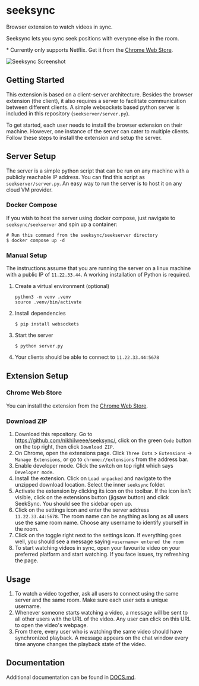 # seeksync

Browser extension to watch videos in sync.

Seeksync lets you sync seek positions with everyone else in the room.

\* Currently only supports Netflix. Get it from the
[Chrome Web Store](https://chromewebstore.google.com/detail/seeksync/jlofdbpgmgeokldbfhlcihikebgmpnoa).

![Seeksync Screenshot](https://i.imgur.com/PeMSkZK.jpg)

## Getting Started

This extension is based on a client-server architecture. Besides the browser
extension (the client), it also requires a server to facilitate communication
between different clients. A simple websockets based python server is included
in this repository (`seekserver/server.py`).

To get started, each user needs to install the browser extension on their
machine. However, one instance of the server can cater to multiple clients.
Follow these steps to install the extension and setup the server.

## Server Setup

The server is a simple python script that can be run on any machine with a
publicly reachable IP address. You can find this script as
`seekserver/server.py`. An easy way to run the server is to host it on any cloud
VM provider.

### Docker Compose

If you wish to host the server using docker compose, just navigate to
`seeksync/seekserver` and spin up a container:

```console
# Run this command from the seeksync/seekserver directory
$ docker compose up -d
```

### Manual Setup

The instructions assume that you are running the server on a linux machine with
a public IP of `11.22.33.44`. A working installation of Python is required.

1. Create a virtual environment (optional)

   ```console
   python3 -m venv .venv
   source .venv/bin/activate
   ```

2. Install dependencies

   ```console
   $ pip install websockets
   ```

3. Start the server

   ```console
   $ python server.py
   ```

4. Your clients should be able to connect to `11.22.33.44:5678`

## Extension Setup

### Chrome Web Store

You can install the extension from the
[Chrome Web Store](https://chromewebstore.google.com/detail/seeksync/jlofdbpgmgeokldbfhlcihikebgmpnoa).

### Download ZIP

1. Download this repository. Go to https://github.com/nikhilweee/seeksync/,
   click on the green `Code` button on the top right, then click `Download ZIP`.
2. On Chrome, open the extensions page. Click `Three Dots` > `Extensions` ->
   `Manage Extensions`, or go to `chrome://extensions` from the address bar.
3. Enable developer mode. Click the switch on top right which says
   `Developer mode`.
4. Install the extension. Click on `Load unpacked` and navigate to the unzipped
   download location. Select the inner `seeksync` folder.
5. Activate the extension by clicking its icon on the toolbar. If the icon isn't
   visible, click on the extensions button (jigsaw button) and click SeekSync.
   You should see the sidebar open up.
6. Click on the settings icon and enter the server address `11.22.33.44:5678`.
   The room name can be anything as long as all users use the same room name.
   Choose any username to identify yourself in the room.
7. Click on the toggle right next to the settings icon. If everything goes well,
   you should see a message saying `<username> entered the room`
8. To start watching videos in sync, open your favourite video on your preferred
   platform and start watching. If you face issues, try refreshing the page.

## Usage

1. To watch a video together, ask all users to connect using the same server and
   the same room. Make sure each user sets a unique username.
2. Whenever someone starts watching a video, a message will be sent to all other
   users with the URL of the video. Any user can click on this URL to open the
   video's webpage.
3. From there, every user who is watching the same video should have
   synchronized playback. A message appears on the chat window every time anyone
   changes the playback state of the video.

## Documentation

Additional documentation can be found in [DOCS.md](DOCS.md).
